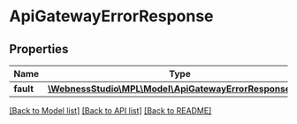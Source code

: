 # ApiGatewayErrorResponse

## Properties
Name | Type | Description | Notes
------------ | ------------- | ------------- | -------------
**fault** | [**\WebnessStudio\MPL\Model\ApiGatewayErrorResponseFault**](ApiGatewayErrorResponseFault.md) |  | [optional] 

[[Back to Model list]](../../README.md#documentation-for-models) [[Back to API list]](../../README.md#documentation-for-api-endpoints) [[Back to README]](../../README.md)

